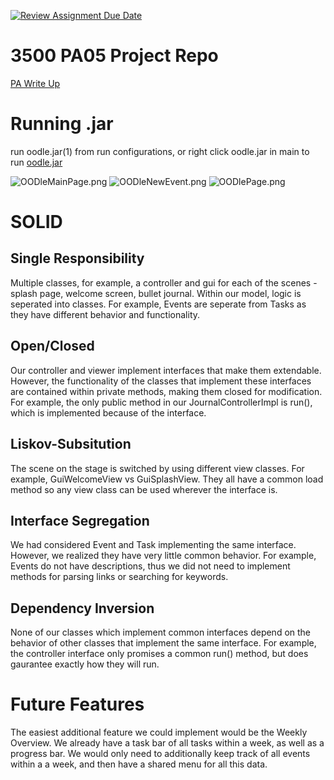 [![Review Assignment Due Date](https://classroom.github.com/assets/deadline-readme-button-24ddc0f5d75046c5622901739e7c5dd533143b0c8e959d652212380cedb1ea36.svg)](https://classroom.github.com/a/x6ckGcN8)
# 3500 PA05 Project Repo

[PA Write Up](https://markefontenot.notion.site/PA-05-8263d28a81a7473d8372c6579abd6481)

# Running .jar
run oodle.jar(1) from run configurations, or right click oodle.jar in main to run
[oodle.jar](src/main/oodle.jar)


![OODleMainPage.png](sample-images%2FOODleMainPage.png)
![OODleNewEvent.png](sample-images%2FOODleNewEvent.png)
![OODlePage.png](sample-images%2FOODlePage.png)

# SOLID

## Single Responsibility
Multiple classes, for example, a controller and gui for each of the scenes - splash page, welcome screen, bullet journal.
Within our model, logic is seperated into classes. For example, Events are seperate from Tasks as they have different 
behavior and functionality.

## Open/Closed
Our controller and viewer implement interfaces that make them extendable. However, the functionality of the classes that 
implement these interfaces are contained within private methods, making them closed for modification. For example, the 
only public method in our JournalControllerImpl is run(), which is implemented because of the interface.

## Liskov-Subsitution
The scene on the stage is switched by using different view classes. For example, GuiWelcomeView vs GuiSplashView. They
all have a common load method so any view class can be used wherever the interface is.

## Interface Segregation
We had considered Event and Task implementing the same interface. However, we realized they have very little common
behavior. For example, Events do not have descriptions, thus we did not need to implement methods for parsing links 
or searching for keywords.

## Dependency Inversion
None of our classes which implement common interfaces depend on the behavior of other classes that implement the same 
interface. For example, the controller interface only promises a common run() method, but does gaurantee exactly how 
they will run.

# Future Features
The easiest additional feature we could implement would be the Weekly Overview. We already have a task bar of all tasks 
within a week, as well as a progress bar. We would only need to additionally keep track of all events within a a week, 
and then have a shared menu for all this data.
